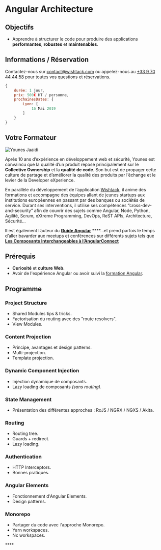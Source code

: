 # Angular Architecture

## Objectifs

* Apprendre à structurer le code pour produire des applications **performantes**, **robustes** et **maintenables**.

## Informations / Réservation

Contactez-nous sur [contact@wishtack.com](mailto:contact@wishtack.com) ou appelez-nous au [+33 9 70 44 44 58](tel:+33%209%2070%2044%2044%2058) pour toutes vos questions et réservations.

```javascript
{
    durée: 1 jour,
    prix: 500€ HT / personne,
    prochainesDates: {
        Lyon: [
            16 Mai 2019
        ]
    }
}
```

## Votre Formateur

![Younes Jaaidi](https://wishtackblog.files.wordpress.com/2018/06/younes.png?w=200&h=200)

Après 10 ans d’expérience en développement web et sécurité, Younes est convaincu que la qualité d’un produit repose principalement sur le **Collective Ownership** et la **qualité de code**. Son but est de propager cette culture de partage et d’améliorer la qualité des produits par l’échange et le levier de la Developer eXperience.

En parallèle du développement de l’application [Wishtack](https://www.wishtack.com/), il anime des formations et accompagne des équipes allant de jeunes startups aux institutions européennes en passant par des banques ou sociétés de service. Durant ses interventions, il utilise ses compétences “cross-dev-and-security” afin de couvrir des sujets comme Angular, Node, Python, Agilité, Scrum, eXtreme Programming, DevOps, ReST APIs, Architecture, Sécurité…

Il est également l’auteur du [**Guide Angular**](https://guide-angular.wishtack.io/) ****…et prend parfois le temps d’aller bavarder aux meetups et conférences sur différents sujets tels que [**Les Composants Interchangeables à l’AngularConnect**](https://youtu.be/nX_HhiqmFAI)

## Prérequis

* **Curiosité** et **culture Web**.
* Avoir de l'expérience Angular ou avoir suivi la [formation Angular](angular.md).

## Programme

### Project Structure

* Shared Modules tips & tricks.
* Factorisation du routing avec des "route resolvers".
* View Modules.

### **Content Projection**

* Principe, avantages et design patterns.
* Multi-projection.
* Template projection.

### Dynamic Component Injection

* Injection dynamique de composants.
* Lazy loading de composants _\(sans routing\)_.

### State Management

* Présentation des différentes approches : RxJS / NGRX / NGXS / Akita.

### **Routing**

* Routing tree.
* Guards + redirect.
* Lazy loading.

### Authentication

* HTTP Interceptors.
* Bonnes pratiques.

### Angular Elements

* Fonctionnement d'Angular Elements.
* Design patterns.

### Monorepo

* Partager du code avec l'approche Monorepo.
* Yarn workspaces.
* Nx workspaces.

\*\*\*\*

